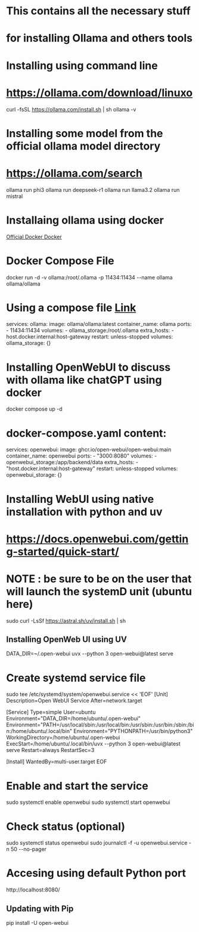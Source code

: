 # This contains all the necessary stuff
# for installing Ollama and others tools

# Installing using command line
# https://ollama.com/download/linuxo
curl -fsSL https://ollama.com/install.sh | sh
ollama -v

# Installing some model from the official ollama model directory
# https://ollama.com/search
ollama run phi3
ollama run deepseek-r1
ollama run llama3.2
ollama run mistral

# Installaing ollama using docker
[Official Docker Docker](https://github.com/ollama/ollama/blob/main/docs/docker.md)

# Docker Compose File
docker run -d -v ollama:/root/.ollama -p 11434:11434 --name ollama ollama/ollama
# Using a compose file [Link](https://hub.docker.com/r/ollama/ollama)

services:
  ollama:
    image: ollama/ollama:latest
    container_name: ollama
    ports:
      - 11434:11434
    volumes:
      - ollama_storage:/root/.ollama
    extra_hosts:
      - host.docker.internal:host-gateway
    restart: unless-stopped
volumes:
  ollama_storage: {}



# Installing OpenWebUI to discuss with ollama like chatGPT using docker
docker compose up -d
# docker-compose.yaml content:
services:
  openwebui:
    image: ghcr.io/open-webui/open-webui:main
    container_name: openwebui
    ports:
      - "3000:8080"
    volumes:
      - openwebui_storage:/app/backend/data
    extra_hosts:
      - "host.docker.internal:host-gateway"
    restart: unless-stopped
volumes:
  openwebui_storage: {}

# Installing WebUI using native installation with python and uv
# https://docs.openwebui.com/getting-started/quick-start/
# NOTE : be sure to be on the user that will launch the systemD unit (ubuntu here)
sudo curl -LsSf https://astral.sh/uv/install.sh | sh

## Installing OpenWeb UI using UV
DATA_DIR=~/.open-webui uvx --python 3 open-webui@latest serve


# Create systemd service file
sudo tee /etc/systemd/system/openwebui.service << 'EOF'
[Unit]
Description=Open WebUI Service
After=network.target

[Service]
Type=simple
User=ubuntu
Environment="DATA_DIR=/home/ubuntu/.open-webui"
Environment="PATH=/usr/local/sbin:/usr/local/bin:/usr/sbin:/usr/bin:/sbin:/bin:/home/ubuntu/.local/bin"
Environment="PYTHONPATH=/usr/bin/python3"
WorkingDirectory=/home/ubuntu/.open-webui
ExecStart=/home/ubuntu/.local/bin/uvx --python 3 open-webui@latest serve
Restart=always
RestartSec=3

[Install]
WantedBy=multi-user.target
EOF

# Enable and start the service
sudo systemctl enable openwebui
sudo systemctl start openwebui

# Check status (optional)
sudo systemctl status openwebui
sudo journalctl -f -u openwebui.service -n 50 --no-pager

# Accesing using default Python port
http://localhost:8080/ 

## Updating with Pip
pip install -U open-webui
